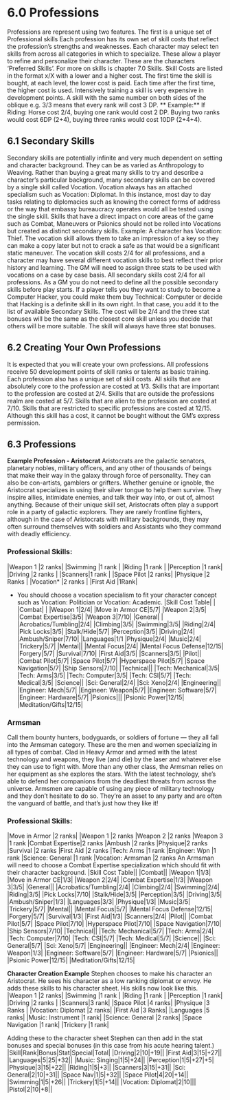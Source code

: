 # 6.0 Professions
Professions are represent using two features. The first is a unique set of Professional skills
Each profession has its own set of skill costs that reflect the profession’s strengths and weaknesses.
Each character may select ten skills from across all categories in which to specialize. These allow a player to refine and personalize their character. These are the characters ‘Preferred Skills’. For more on skills is chapter 7.0 Skills.
Skill Costs are listed in the format x/X with a lower and a higher cost. The first time the skill is bought, at each level, the lower cost is paid. Each time after the first time, the higher cost is used. Intensively training a skill is very expensive in development points. A skill with the same number on both sides of the oblique e.g. 3/3 means that every rank will cost 3 DP.
** Example:** If Riding: Horse cost 2/4, buying one rank would cost 2 DP. Buying two ranks would cost 6DP (2+4), buying three ranks would cost 10DP (2+4+4).
## 6.1 Secondary Skills
Secondary skills are potentially infinite and very much dependent on setting and character background. They can be as varied as Anthropology to Weaving.
Rather than buying a great many skills to try and describe a character’s particular background, many secondary skills can be covered by a single skill called Vocation.
Vocation always has an attached specialism such as Vocation:  Diplomat. In this instance, most day to day tasks relating to diplomacies such as knowing the correct forms of address or the way that embassy bureaucracy operates would all be tested using the single skill.
Skills that have a direct impact on core areas of the game such as Combat, Maneuvers or Psionics should not be rolled into Vocations but created as distinct secondary skills.
Example: A character has Vocation:  Thief. The vocation skill allows them to take an impression of a key so they can make a copy later but not to crack a safe as that would be a significant static maneuver.
The vocation skill costs 2/4 for all professions, and a character may have several different vocation skills to best reflect their prior history and learning. The GM will need to assign three stats to be used with vocations on a case by case basis.
All secondary skills cost 2/4 for all professions. As a GM you do not need to define all the possible secondary skills before play starts. If a player tells you they want to study to become a Computer Hacker, you could make them buy Technical: Computer or decide that Hacking is a definite skill in its own right. In that case, you add it to the list of available Secondary Skills. The cost will be 2/4 and the three stat bonuses will be the same as the closest core skill unless you decide that others will be more suitable. The skill will always have three stat bonuses.
## 6.2 Creating Your Own Professions
It is expected that you will create your own professions. All professions receive 50 development points of skill ranks or talents as basic training. 
Each profession also has a unique set of skill costs.
All skills that are absolutely core to the profession are costed at 1/3.
Skills that are important to the profession are costed at 2/4.
Skills that are outside the professions realm are costed at 5/7.
Skills that are alien to the profession are costed at 7/10.
Skills that are restricted to specific professions are costed at 12/15. Although this skill has a cost, it cannot be bought without the GM’s express permission.
## 6.3 Professions
**Example Profession - Aristocrat**
Aristocrats are the galactic senators, planetary nobles, military officers, and any other of thousands of beings that make their way in the galaxy through force of personality.
They can also be con-artists, gamblers or grifters. Whether genuine or ignoble, the Aristocrat specializes in using their silver tongue to help them survive. They inspire allies, intimidate enemies, and talk their way into, or out of, almost anything. 
Because of their unique skill set, Aristocrats often play a support role in a party of galactic explorers. They are rarely frontline fighters, although in the case of Aristocrats with military backgrounds, they may often surround themselves with soldiers and Assistants who they command with deadly efficiency.
### Professional Skills:
|Weapon 1 |2 ranks| 
|Swimming |1 rank |
|Riding |1 rank |
|Perception |1 rank| 
|Driving |2 ranks |
|Scanners|1 rank |
|Space Pilot |2 ranks| 
|Physique |2 Ranks |
|Vocation* |2 ranks |
|First Aid |1Rank|
* You should choose a vocation specialism to fit your character concept such as Vocation:  Politician or Vocation:  Academic.
|Skill Cost Table| |
|Combat| |
|Weapon 1|2/4|
|Move in Armor CE|5/7|
|Weapon 2|3/5|
|Combat Expertise|3/5|
|Weapon 3|7/10|
|General| |
|Acrobatics/Tumbling|2/4|
|Climbing|3/5|
|Swimming|3/5|
|Riding|2/4|
|Pick Locks|3/5|
|Stalk/Hide|5/7|
|Perception|3/5|
|Driving|2/4|
|Ambush/Sniper|7/10|
|Languages|1/1
|Physique|2/4|
|Music|2/4|
|Trickery|5/7|
|Mental||
|Mental Focus|2/4|
|Mental Focus Defense|12/15|
|Forgery|5/7|
|Survival|7/10|
|First Aid|3/5|
|Scanners|3/5|
|Pilot||
|Combat Pilot|5/7|
|Space Pilot|5/7|
|Hyperspace Pilot|5/7|
|Space Navigation|5/7|
|Ship Sensors|7/10|
|Technical||
|Tech: Mechanical|3/5|
|Tech: Arms|3/5|
|Tech: Computer|3/5|
|Tech: CSI|5/7|
|Tech: Medical|3/5|
|Science||
|Sci: General|2/4|
|Sci: Xeno|2/4|
|Engineering||
|Engineer: Mech|5/7|
|Engineer: Weapon|5/7|
|Engineer: Software|5/7|
|Engineer: Hardware|5/7|
|Psionics|||
|Psionic Power|12/15|
|Meditation/Gifts|12/15|

### Armsman
Call them bounty hunters, bodyguards, or soldiers of fortune — they all fall into the Armsman category. These are the men and women specializing in all types of combat. Clad in Heavy Armor and armed with the latest technology and weapons, they live (and die) by the laser and whatever else they can use to fight with.
More than any other class, the Armsman relies on her equipment as she explores the stars. With the latest technology, she’s able to defend her companions from the deadliest threats from across the universe. Armsmen are capable of using any piece of military technology and they don’t hesitate to do so. They’re an asset to any party and are often the vanguard of battle, and that’s just how they like it!
### Professional Skills:
|Move in Armor  |2 ranks|
|Weapon 1 |2 ranks
|Weapon 2 |2 ranks
|Weapon 3 |1 rank
|Combat Expertise|2 ranks
|Ambush |2 ranks
|Physique|2 ranks
|Survival |2 ranks
|First Aid |2 ranks
|Tech: Arms |1 rank
|Engineer: Wpn |1 rank
|Science: General |1 rank
|Vocation: Armsman |2 ranks
An Armsman will need to choose a Combat Expertise specialization which should fit with their character background.
|Skill Cost Table||
|Combat||
|Weapon 1|1/3|
|Move in Armor CE|1/3|
|Weapon 2|2/4|
|Combat Expertise|1/3|
|Weapon 3|3/5|
|General||
|Acrobatics/Tumbling|2/4|
|Climbing|2/4|
|Swimming|2/4|
|Riding|3/5|
|Pick Locks|7/10|
|Stalk/Hide|3/5|
|Perception|3/5|
|Driving|3/5|
|Ambush/Sniper|1/3|
|Languages|3/3|
|Physique|1/3|
|Music|3/5|
|Trickery|5/7|
|Mental||
|Mental Focus|5/7|
|Mental Focus Defense|12/15|
|Forgery|5/7|
|Survival|1/3|
|First Aid|1/3|
|Scanners|2/4|
|Pilot||
|Combat Pilot|5/7|
|Space Pilot|7/10|
|Hyperspace Pilot|7/10|
|Space Navigation|7/10|
|Ship Sensors|7/10|
|Technical||
|Tech: Mechanical|5/7|
|Tech: Arms|2/4|
|Tech: Computer|7/10|
|Tech: CSI|5/7|
|Tech: Medical|5/7|
|Science||
|Sci: General|5/7|
|Sci: Xeno|5/7|
|Engineering||
|Engineer: Mech|2/4|
|Engineer: Weapon|1/3|
|Engineer: Software|5/7|
|Engineer: Hardware|5/7|
|Psionics||
|Psionic Power|12/15|
|Meditation/Gifts|12/15|

**Character Creation Example**
Stephen chooses to make his character an Aristocrat. He sees his character as a low ranking diplomat or envoy.
He adds these skills to his character sheet. His skills now look like this.
|Weapon 1 |2 ranks| 
|Swimming |1 rank |
|Riding |1 rank |
|Perception |1 rank| 
|Driving |2 ranks |
|Scanners|3 rank| 
|Space Pilot |4 ranks| 
|Physique |3 Ranks |
|Vocation:  Diplomat |2 ranks| 
|First Aid |3 Ranks|
|Languages |5 ranks|
|Music: Instrument |1 rank|
|Science: General |2 ranks|
|Space Navigation |1 rank|
|Trickery |1 rank|

Adding these to the character sheet Stephen can then add in the stat bonuses and special bonuses (in this case from his acute hearing talent.)
|Skill|Rank|Bonus|Stat|Special|Total|
|Driving|2|10|+19||
|First Aid|3|15|+27||
|Languages|5|25|+32||
|Music: Singing|1|5|+24||
|Perception|1|5|+27|+5|
|Physique|3|15|+22||
|Riding|1|5|+3||
|Scanners|3|15|+31||
|Sci: General|2|10|+31||
|Space Nav|1|5|+32||
|Space Pilot|4|20|+14||
|Swimming|1|5|+26||
|Trickery|1|5|+14||
|Vocation: Diplomat|2|10|||
|Pistol|2|10|+8||
